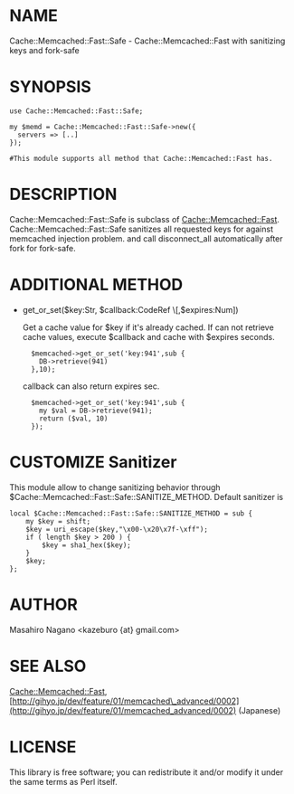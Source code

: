 # NAME

Cache::Memcached::Fast::Safe - Cache::Memcached::Fast with sanitizing keys and fork-safe

# SYNOPSIS

    use Cache::Memcached::Fast::Safe;
    
    my $memd = Cache::Memcached::Fast::Safe->new({
      servers => [..]
    });
    
    #This module supports all method that Cache::Memcached::Fast has.

# DESCRIPTION

Cache::Memcached::Fast::Safe is subclass of [Cache::Memcached::Fast](https://metacpan.org/pod/Cache::Memcached::Fast).
Cache::Memcached::Fast::Safe sanitizes all requested keys for against 
memcached injection problem. and call disconnect\_all automatically after fork 
for fork-safe.

# ADDITIONAL METHOD

- get\_or\_set($key:Str, $callback:CodeRef \[,$expires:Num\])

    Get a cache value for $key if it's already cached. If can not retrieve cache values, execute $callback and cache with $expires seconds.

        $memcached->get_or_set('key:941',sub {
          DB->retrieve(941)
        },10);

    callback can also return expires sec.

        $memcached->get_or_set('key:941',sub {
          my $val = DB->retrieve(941);
          return ($val, 10)
        });

# CUSTOMIZE Sanitizer

This module allow to change sanitizing behavior through $Cache::Memcached::Fast::Safe::SANITIZE\_METHOD.
Default sanitizer is

    local $Cache::Memcached::Fast::Safe::SANITIZE_METHOD = sub {
        my $key = shift;
        $key = uri_escape($key,"\x00-\x20\x7f-\xff");
        if ( length $key > 200 ) {
            $key = sha1_hex($key);
        }
        $key;
    };

# AUTHOR

Masahiro Nagano <kazeburo {at} gmail.com>

# SEE ALSO

[Cache::Memcached::Fast](https://metacpan.org/pod/Cache::Memcached::Fast), [http://gihyo.jp/dev/feature/01/memcached\_advanced/0002](http://gihyo.jp/dev/feature/01/memcached_advanced/0002) (Japanese)

# LICENSE

This library is free software; you can redistribute it and/or modify
it under the same terms as Perl itself.
